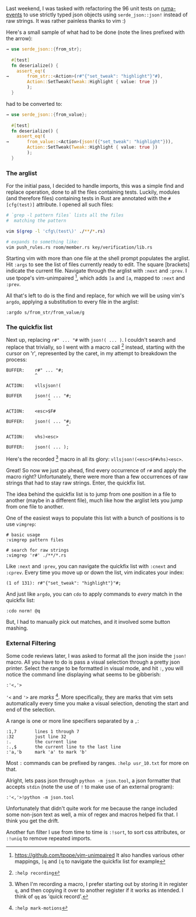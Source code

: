 Last weekend, I was tasked with refactoring the 96 unit
tests on
[ruma-events](https://github.com/ruma/ruma-events/pull/70)
to use strictly typed json objects using `serde_json::json!`
instead of raw strings.  It was rather painless thanks to
vim :)

Here's a small sample of what had to be done (note the lines
prefixed with the arrow):

```rust
→ use serde_json::{from_str};
  
  #[test]
  fn deserialize() {
    assert_eq!(
→       from_str::<Action>(r#"{"set_tweak": "highlight"}"#),
        Action::SetTweak(Tweak::Highlight { value: true })
        );
  }
```

had to be converted to:

```rust
→ use serde_json::{from_value};
  
  #[test]
  fn deserialize() {
    assert_eq!(
→       from_value::<Action>(json!({"set_tweak": "highlight"})),
        Action::SetTweak(Tweak::Highlight { value: true })
        );
  }
```

### The arglist

For the initial pass, I decided to handle imports, this was
a simple find and replace operation, done to all the files
containing tests. Luckily, modules (and therefore files)
containing tests in Rust are annotated with the
`#[cfg(test)]` attribute. I opened all such files:

```bash
# `grep -l pattern files` lists all the files
#  matching the pattern

vim $(grep -l 'cfg\(test\)' ./**/*.rs)

# expands to something like:
vim push_rules.rs room/member.rs key/verification/lib.rs
```

Starting vim with more than one file at the shell prompt
populates the arglist.  Hit `:args` to see the list of
files currently ready to edit. The square [brackets]
indicate the current file.  Navigate through the arglist
with `:next` and `:prev`. I use tpope's vim-unimpaired
[^un], which adds `]a` and `[a`, mapped to `:next` and
`:prev`.

[^un]: https://github.com/tpope/vim-unimpaired
  It also handles various other mappings, `]q` and `[q` to
  navigate the quickfix list for example

All that's left to do is the find and replace, for which we
will be using vim's `argdo`, applying a substitution to
every file in the arglist:

```
:argdo s/from_str/from_value/g
```

### The quickfix list

Next up, replacing `r#" ... "#` with `json!( ... )`. I
couldn't search and replace that trivially, so I went with a
macro call [^macro] instead, starting with the cursor on
'r', represented by the caret, in my attempt to breakdown
the process:

[^macro]: `:help recording`

```
BUFFER:    r#" ... "#;
           ^

ACTION:    vllsjson!(

BUFFER     json!( ... "#;
                ^

ACTION:    <esc>$F#

BUFFER:    json!( ... "#;
                       ^

ACTION:    vhs)<esc>

BUFFER:    json!( ... );
```

Here's the recorded [^rec] macro in all its glory:
`vllsjson!(<esc>$F#vhs)<esc>`. 

[^rec]: When I'm recording a macro, I prefer starting out by
  storing it in register `q`, and then copying it over to
  another register if it works as intended. I think of `qq` as
  'quick record'.

Great! So now we just go ahead, find every occurrence of
`r#` and apply the macro right? Unfortunately, there were
more than a few occurrences of raw strings that had to stay
raw strings. Enter, the quickfix list.

The idea behind the quickfix list is to jump from one
position in a file to another (maybe in a different file),
much like how the arglist lets you jump from one file to
another.

One of the easiest ways to populate this list with a bunch
of positions is to use `vimgrep`:

```
# basic usage
:vimgrep pattern files

# search for raw strings
:vimgrep 'r#' ./**/*.rs
``` 

Like `:next` and `:prev`, you can navigate the quickfix list
with `:cnext` and `:cprev`. Every time you move up or down
the list, vim indicates your index:

```
(1 of 131): r#"{"set_tweak": "highlight"}"#;
```

And just like `argdo`, you can `cdo` to apply commands to
*every* match in the quickfix list:

```
:cdo norm! @q
```

But, I had to manually pick out matches, and it involved
some button mashing.

### External Filtering

Some code reviews later, I was asked to format all the json
inside the `json!` macro. All you have to do is pass a
visual selection through a pretty json printer. Select the
range to be formatted in visual mode, and hit `:`, you will
notice the command line displaying what seems to be
gibberish:

```
:'<,'>
```

`'<` and `'>` are *marks* [^mark-motions]. More
specifically, they are marks that vim sets automatically
every time you make a visual selection, denoting the start
and end of the selection.

[^mark-motions]: `:help mark-motions`

A range is one or more line specifiers separated by a `,`:

```
:1,7       lines 1 through 7
:32        just line 32
:.         the current line
:.,$       the current line to the last line
:'a,'b     mark 'a' to mark 'b'
```

Most `:` commands can be prefixed by ranges. `:help
usr_10.txt` for more on that.

Alright, lets pass json through `python -m json.tool`, a
json formatter that accepts `stdin` (note the use of `!` to
make use of an external program):

```
:'<,'>!python -m json.tool
```

Unfortunately that didn't quite work for me because the
range included some non-json text as well, a mix of regex
and macros helped fix that. I think you get the drift.

Another fun filter I use from time to time is `:!sort`, to
sort css attributes, or `:!uniq` to remove repeated imports.

